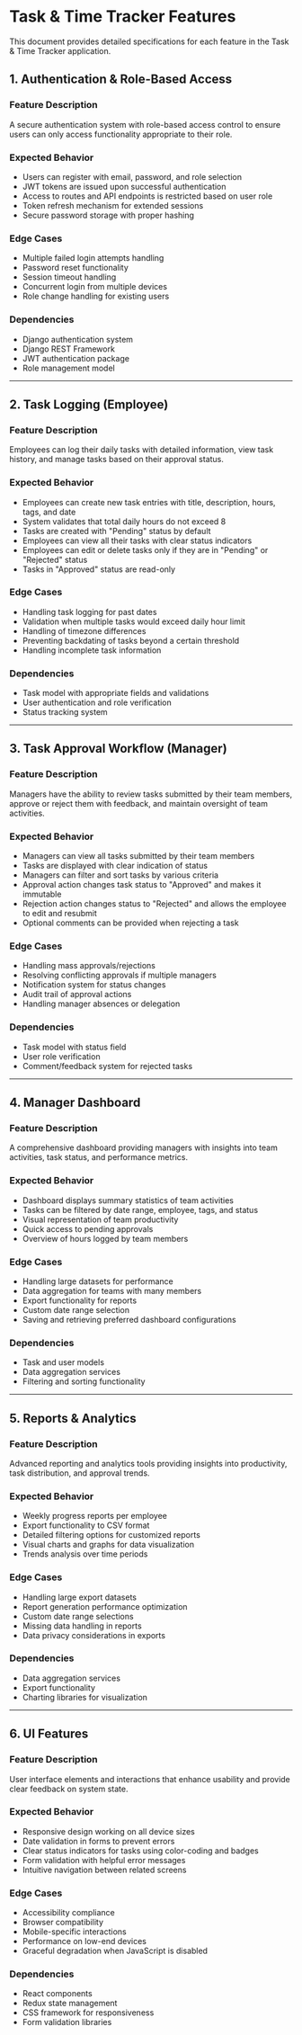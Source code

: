 # Task & Time Tracker Features

This document provides detailed specifications for each feature in the Task & Time Tracker application.

## 1. Authentication & Role-Based Access

### Feature Description
A secure authentication system with role-based access control to ensure users can only access functionality appropriate to their role.

### Expected Behavior
- Users can register with email, password, and role selection
- JWT tokens are issued upon successful authentication
- Access to routes and API endpoints is restricted based on user role
- Token refresh mechanism for extended sessions
- Secure password storage with proper hashing

### Edge Cases
- Multiple failed login attempts handling
- Password reset functionality
- Session timeout handling
- Concurrent login from multiple devices
- Role change handling for existing users

### Dependencies
- Django authentication system
- Django REST Framework
- JWT authentication package
- Role management model

---

## 2. Task Logging (Employee)

### Feature Description
Employees can log their daily tasks with detailed information, view task history, and manage tasks based on their approval status.

### Expected Behavior
- Employees can create new task entries with title, description, hours, tags, and date
- System validates that total daily hours do not exceed 8
- Tasks are created with "Pending" status by default
- Employees can view all their tasks with clear status indicators
- Employees can edit or delete tasks only if they are in "Pending" or "Rejected" status
- Tasks in "Approved" status are read-only

### Edge Cases
- Handling task logging for past dates
- Validation when multiple tasks would exceed daily hour limit
- Handling of timezone differences
- Preventing backdating of tasks beyond a certain threshold
- Handling incomplete task information

### Dependencies
- Task model with appropriate fields and validations
- User authentication and role verification
- Status tracking system

---

## 3. Task Approval Workflow (Manager)

### Feature Description
Managers have the ability to review tasks submitted by their team members, approve or reject them with feedback, and maintain oversight of team activities.

### Expected Behavior
- Managers can view all tasks submitted by their team members
- Tasks are displayed with clear indication of status
- Managers can filter and sort tasks by various criteria
- Approval action changes task status to "Approved" and makes it immutable
- Rejection action changes status to "Rejected" and allows the employee to edit and resubmit
- Optional comments can be provided when rejecting a task

### Edge Cases
- Handling mass approvals/rejections
- Resolving conflicting approvals if multiple managers
- Notification system for status changes
- Audit trail of approval actions
- Handling manager absences or delegation

### Dependencies
- Task model with status field
- User role verification
- Comment/feedback system for rejected tasks

---

## 4. Manager Dashboard

### Feature Description
A comprehensive dashboard providing managers with insights into team activities, task status, and performance metrics.

### Expected Behavior
- Dashboard displays summary statistics of team activities
- Tasks can be filtered by date range, employee, tags, and status
- Visual representation of team productivity
- Quick access to pending approvals
- Overview of hours logged by team members

### Edge Cases
- Handling large datasets for performance
- Data aggregation for teams with many members
- Export functionality for reports
- Custom date range selection
- Saving and retrieving preferred dashboard configurations

### Dependencies
- Task and user models
- Data aggregation services
- Filtering and sorting functionality

---

## 5. Reports & Analytics

### Feature Description
Advanced reporting and analytics tools providing insights into productivity, task distribution, and approval trends.

### Expected Behavior
- Weekly progress reports per employee
- Export functionality to CSV format
- Detailed filtering options for customized reports
- Visual charts and graphs for data visualization
- Trends analysis over time periods

### Edge Cases
- Handling large export datasets
- Report generation performance optimization
- Custom date range selections
- Missing data handling in reports
- Data privacy considerations in exports

### Dependencies
- Data aggregation services
- Export functionality
- Charting libraries for visualization

---

## 6. UI Features

### Feature Description
User interface elements and interactions that enhance usability and provide clear feedback on system state.

### Expected Behavior
- Responsive design working on all device sizes
- Date validation in forms to prevent errors
- Clear status indicators for tasks using color-coding and badges
- Form validation with helpful error messages
- Intuitive navigation between related screens

### Edge Cases
- Accessibility compliance
- Browser compatibility
- Mobile-specific interactions
- Performance on low-end devices
- Graceful degradation when JavaScript is disabled

### Dependencies
- React components
- Redux state management
- CSS framework for responsiveness
- Form validation libraries 
